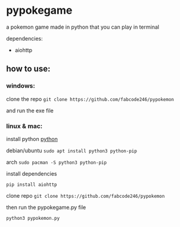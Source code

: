 # pypokegame
a pokemon game made in python that you can play in terminal

dependencies:
- aiohttp

## how to use:
### windows: 
clone the repo
```git clone https://github.com/fabcode246/pypokemon```

and run the exe file
### linux & mac:
install python
[python](https://www.python.org/downloads/)

debian/ubuntu `sudo apt install python3 python-pip`

arch `sudo pacman -S python3 python-pip`

install dependencies

`pip install aiohttp`

clone repo
`git clone https://github.com/fabcode246/pypokemon`

then run the pypokegame.py file

`python3 pypokemon.py`
